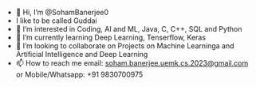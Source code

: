 - 👋 Hi, I’m @SohamBanerjee0 
- I like to be called Guddai
- 👀 I’m interested in Coding, AI and ML, Java, C, C++, SQL and Python
- 🌱 I’m currently learning Deep Learning, Tenserflow, Keras
- 💞️ I’m looking to collaborate on Projects on Machine Learninga and Artificial Intelligence and Deep Learning
- 📫 How to reach me email: soham.banerjee.uemk.cs.2023@gmail.com or Mobile/Whatsapp: +91 9830700975

<!---
SohamBanerjee0/SohamBanerjee0 is a ✨ special ✨ repository because its `README.md` (this file) appears on your GitHub profile.
You can click the Preview link to take a look at your changes.
--->
